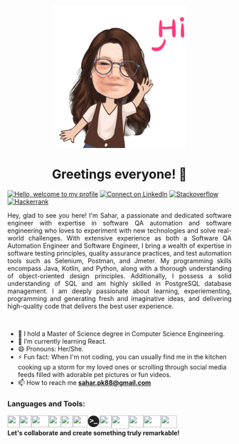 <p align="center">
<img src="/waving.gif" width="300px">
</p>
<h1 align="center">Greetings everyone! 👋 </h1>

[![Hello, welcome to my profile](https://img.shields.io/badge/Hello,Programmer!-Welcome-orange.svg?style=flat&logo=github)](https://github.com/saharpk1988) [![Connect on LinkedIn](https://img.shields.io/badge/--linkedin?label=LinkedIn&logo=LinkedIn&style=social)](https://www.linkedin.com/in/saharpourkarimi/)
[![Stackoverflow](https://img.shields.io/badge/--stackoverflow?label=stackoverflow&logo=stackoverflow&style=social)](https://stackoverflow.com/users/12813019/sahar-pk)
[![Hackerrank](https://img.shields.io/badge/--hackerrank?label=hackerrank&logo=hackerrank&style=social)](https://www.hackerrank.com/sahar_pourkarimi)


<p align="justify">
Hey, glad to see you here! I'm Sahar, a passionate and dedicated software engineer with expertise in software QA automation and software engineering who loves to experiment with new technologies and solve real-world challenges. With extensive experience as both a Software QA Automation Engineer and Software Engineer, I bring a wealth of expertise in software testing principles, quality assurance practices, and test automation tools such as Selenium, Postman, and Jmeter. My programming skills encompass Java, Kotlin, and Python, along with a thorough understanding of object-oriented design principles. Additionally, I possess a solid understanding of SQL and am highly skilled in PostgreSQL database management. I am deeply passionate about learning, experiementing, programming and generating fresh and imaginative ideas, and delivering high-quality code that delivers the best user experience.</p><br>




- 🔭 I hold a Master of Science degree in Computer Science Engineering.
- 🌱 I’m currently learning React.
- 😄 Pronouns: Her/She.
- ⚡ Fun fact: When I'm not coding, you can usually find me in the kitchen cooking up a storm for my loved ones or scrolling through social media feeds filled with adorable pet pictures or fun videos.
- 📫 How to reach me **sahar.pk88@gmail.com**
 

<h3> Languages and Tools: </h3>
<img align="left" width="27px" height="27px" src="https://resources.jetbrains.com/storage/products/intellij-idea/img/meta/intellij-idea_logo_300x300.png"/>
<img align="left" width="27px" height="27px" src="https://www.selenium.dev/images/selenium_logo_square_green.png"/>
<img align="left" width="39px" height="27px" src="https://git-scm.com/images/logos/downloads/Git-Logo-2Color.png"/>
<img align="left" width="27px" height="27px" src="https://github.githubassets.com/images/modules/logos_page/GitHub-Mark.png"/>
<img align="left" width="27px" height="27px" src="https://github.githubassets.com/images/modules/site/features/actions-icon-actions.svg"/>
<img align="left" width="33px" height="27px" src="https://upload.wikimedia.org/wikipedia/commons/thumb/5/5c/AWS_Simple_Icons_AWS_Cloud.svg/512px-AWS_Simple_Icons_AWS_Cloud.svg.png"/>
<img align="left" width="27px" height="27px"src="https://raw.githubusercontent.com/github/explore/80688e429a7d4ef2fca1e82350fe8e3517d3494d/topics/terminal/terminal.png"/>
<img align="left" width="27px" height="27px" src="https://www.apple.com/ac/structured-data/images/knowledge_graph_logo.png?202109031725"/>
<img align="left" width="39px" height="31px" src="https://www.oracle.com/a/ocom/img/cb71-java-logo.png"/>
<img align="left" width="33px" height="27px" src="https://upload.wikimedia.org/wikipedia/commons/thumb/8/87/Sql_data_base_with_logo.png/600px-Sql_data_base_with_logo.png"/>
<img align="left" width="39px" height="27px" src="https://maven.apache.org/images/maven-logo-black-on-white.png"/>
<img align="left" width="36px" height="29px" src="https://cdn.iconscout.com/icon/free/png-512/jira-282222.png?f=avif&w=512"/><br>


**Let's collaborate and create something truly remarkable!** 

